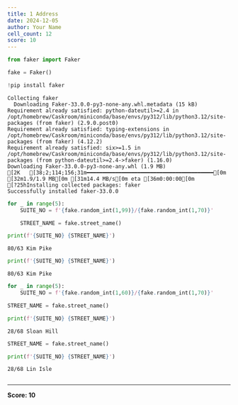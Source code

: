 ```yaml
---
title: 1 Address
date: 2024-12-05
author: Your Name
cell_count: 12
score: 10
---
```


```python
from faker import Faker

fake = Faker()
```


```python
!pip install faker

```

    Collecting faker
      Downloading Faker-33.0.0-py3-none-any.whl.metadata (15 kB)
    Requirement already satisfied: python-dateutil>=2.4 in /opt/homebrew/Caskroom/miniconda/base/envs/py312/lib/python3.12/site-packages (from faker) (2.9.0.post0)
    Requirement already satisfied: typing-extensions in /opt/homebrew/Caskroom/miniconda/base/envs/py312/lib/python3.12/site-packages (from faker) (4.12.2)
    Requirement already satisfied: six>=1.5 in /opt/homebrew/Caskroom/miniconda/base/envs/py312/lib/python3.12/site-packages (from python-dateutil>=2.4->faker) (1.16.0)
    Downloading Faker-33.0.0-py3-none-any.whl (1.9 MB)
    [2K   [38;2;114;156;31m━━━━━━━━━━━━━━━━━━━━━━━━━━━━━━━━━━━━━━━━[0m [32m1.9/1.9 MB[0m [31m14.4 MB/s[0m eta [36m0:00:00[0m
    [?25hInstalling collected packages: faker
    Successfully installed faker-33.0.0



```python
for _ in range(5):
    SUITE_NO = f'{fake.random_int(1,99)}/{fake.random_int(1,70)}'
```


```python
    STREET_NAME = fake.street_name()
```


```python
print(f'{SUITE_NO} {STREET_NAME}')
```

    80/63 Kim Pike



```python
print(f'{SUITE_NO} {STREET_NAME}')
```

    80/63 Kim Pike



```python
for _ in range(5):
    SUITE_NO = f'{fake.random_int(1,60)}/{fake.random_int(1,70)}'
```


```python
STREET_NAME = fake.street_name()
```


```python
print(f'{SUITE_NO} {STREET_NAME}')
```

    28/68 Sloan Hill



```python
STREET_NAME = fake.street_name()
```


```python
print(f'{SUITE_NO} {STREET_NAME}')
```

    28/68 Lin Isle



```python

```


---
**Score: 10**
